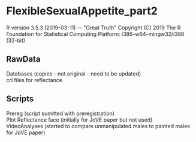 # FlexibleSexualAppetite_part2

R version 3.5.3 (2019-03-11) -- "Great Truth"
Copyright (C) 2019 The R Foundation for Statistical Computing
Platform: i386-w64-mingw32/i386 (32-bit) 

## RawData

Databases (copies - not original - need to be updated)  
crl files for reflectance  

## Scripts
Prereg (script sumitted with preregistration)  
Plot Reflectance face (initially for JoVE paper but not used)  
VideoAnalyses (started to compare unmanipulated males to painted males for JoVE paper)  
